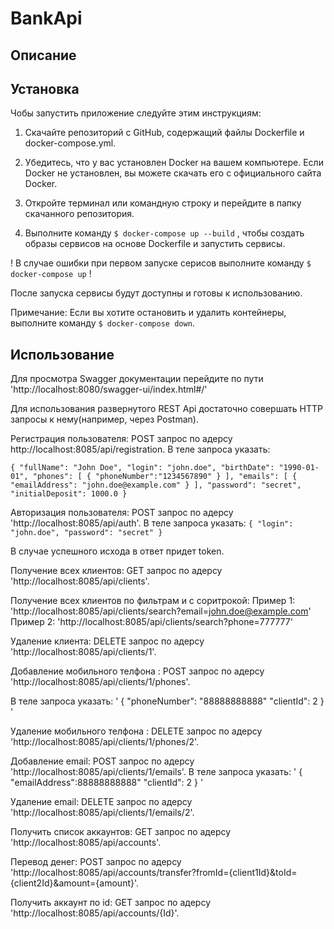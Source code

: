 # BankApi

## Описание


## Установка
Чобы запустить приложение следуйте этим инструкциям:

1. Скачайте репозиторий с GitHub, содержащий файлы Dockerfile и docker-compose.yml.

2. Убедитесь, что у вас установлен Docker на вашем компьютере. Если Docker не установлен, вы можете скачать его с официального сайта Docker.

3. Откройте терминал или командную строку и перейдите в папку скачанного репозитория.

4. Выполните команду `$ docker-compose up --build` , чтобы создать образы сервисов на основе Dockerfile и запустить сервисы.

! В случае ошибки при первом запуске серисов выполните команду `$ docker-compose up` !

После запуска сервисы будут доступны и готовы к использованию.


Примечание: Если вы хотите остановить и удалить контейнеры, выполните команду `$ docker-compose down`.


## Использование

Для просмотра Swagger документации перейдите по пути 'http://localhost:8080/swagger-ui/index.html#/'

Для использования развернутого REST Api достаточно совершать HTTP запросы к нему(например, через Postman).

Регистрация пользователя: POST запрос по адерсу http://localhost:8085/api/registration. В теле запроса указать:

`
{
  "fullName": "John Doe",
  "login": "john.doe",
  "birthDate": "1990-01-01",
  "phones": [
    {
      "phoneNumber":"1234567890"
    }
  ],
  "emails": [
    {
      "emailAddress": "john.doe@example.com"
    }
  ],
  "password": "secret",
  "initialDeposit": 1000.0
}
`

Авторизация пользователя: POST запрос по адерсу 'http://localhost:8085/api/auth'. В теле запроса указать:
`{
  "login": "john.doe",
  "password": "secret"
}
`

В случае успешного исхода в ответ придет token.

Получение всех клиентов: GET запрос по адерсу 'http://localhost:8085/api/clients'.

Получение всех клиентов по фильтрам и с соритрокой:
	Пример 1: 'http://localhost:8085/api/clients/search?email=john.doe@example.com'
	Пример 2: 'http://localhost:8085/api/clients/search?phone=777777'


Удаление клиента: DELETE запрос по адерсу 'http://localhost:8085/api/clients/1'.


Добавление мобильного телфона :  POST запрос по адерсу 'http://localhost:8085/api/clients/1/phones'.

В теле запроса указать:
'
{
  "phoneNumber": "88888888888"
  "clientId": 2
  }
'


Удаление мобильного телфона :  DELETE запрос по адерсу 'http://localhost:8085/api/clients/1/phones/2'.


Добавление email:  POST запрос по адерсу 'http://localhost:8085/api/clients/1/emails'.
В теле запроса указать:
'
{
  "emailAddress":88888888888"
  "clientId": 2
  }
'


Удаление email:  DELETE запрос по адерсу 'http://localhost:8085/api/clients/1/emails/2'.


Получить список аккаунтов: GET запрос по адерсу 'http://localhost:8085/api/accounts'.


Перевод денег: POST запрос по адерсу 'http://localhost:8085/api/accounts/transfer?fromId={client1Id}&toId={client2Id}&amount={amount}'.


Получить аккаунт по id: GET запрос по адерсу 'http://localhost:8085/api/accounts/{Id}'.

